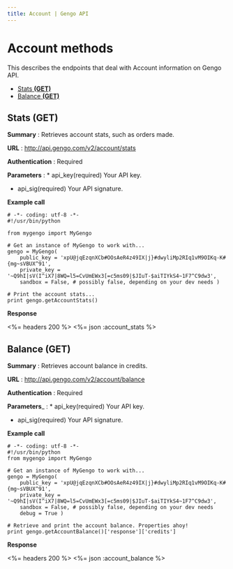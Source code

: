 ```yaml
---
title: Account | Gengo API
---
```


# Account methods

This describes the endpoints that deal with Account information on Gengo API.

* [Stats __(GET)__](#stats-get)
* [Balance __(GET)__](#balance-get)

## Stats (GET)

__Summary__
: Retrieves account stats, such as orders made.

__URL__
: http://api.gengo.com/v2/account/stats

__Authentication__
: Required

__Parameters__
: * api_key(required) Your API key.
  * api_sig(required) Your API signature.

__Example call__

    # -*- coding: utf-8 -*-
    #!/usr/bin/python

    from mygengo import MyGengo

    # Get an instance of MyGengo to work with...
    gengo = MyGengo(
        public_key = 'xpU@jqEzqnXCb#OOsAeR4z49IX|j}#dwyliMp2RIq1vM9OIKq-K#{mg~sVBUX^91',
        private_key = '~Q9hI|sV(I^iX7|8WQ=l5=CvUmEWx3[=c5ms09|$JIuT-$aiTIYkS4~1F7^C9dw3',
        sandbox = False, # possibly false, depending on your dev needs )

    # Print the account stats...
    print gengo.getAccountStats()


__Response__

<%= headers 200 %>
<%= json :account_stats %>

## Balance (GET)

__Summary__
: Retrieves account balance in credits.

__URL__
: http://api.gengo.com/v2/account/balance

__Authentication__
: Required

__Parameters___
: * api_key(required) Your API key.
  * api_sig(required) Your API signature.

__Example call__

    # -*- coding: utf-8 -*-
    #!/usr/bin/python
    from mygengo import MyGengo

    # Get an instance of MyGengo to work with...
    gengo = MyGengo(
        public_key = 'xpU@jqEzqnXCb#OOsAeR4z49IX|j}#dwyliMp2RIq1vM9OIKq-K#{mg~sVBUX^91',
        private_key = '~Q9hI|sV(I^iX7|8WQ=l5=CvUmEWx3[=c5ms09|$JIuT-$aiTIYkS4~1F7^C9dw3',
        sandbox = False, # possibly false, depending on your dev needs
        debug = True )

    # Retrieve and print the account balance. Properties ahoy!
    print gengo.getAccountBalance()['response']['credits']

__Response__

<%= headers 200 %>
<%= json :account_balance %>